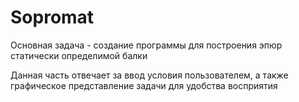 # Sopromat

Основная задача - создание программы для построения эпюр статически определимой балки

Данная часть отвечает за ввод условия пользователем, а также графическое представление задачи для удобства восприятия

